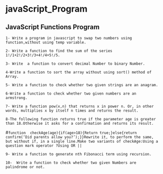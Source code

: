 # javaScript_Program


## JavaScript Functions Program

``` 1- Write a program in javascript to swap two numbers using function,without using temp variable. ```

``` 2- Write a function to find the sum of the series 1!/1+2!/2+3!/3+4!/4+5!/5. ```
 
``` 3- Write  a function to convert decimal Number to binary Number. ```
 
``` 4-Write a function to sort the array without using sort() method of Array.  ```

``` 5- Write a function to check whether two given strings are an anagram. ```

``` 6-Write a function to check whether two given numbers are an armstrong. ```

``` 7- Write a function pow(x,n) that returns x in power n. Or, in other words, multiplies x by itself n times and returns the result. ```


``` 8-The following function returns true if the parameter age is greater than 18.Otherwise it asks for a confirmation and returns its result. ```

#``` function  checkAge(age){if(age>18){Return true;}else{return confirm(‘Did parents allow you?’);}}Rewrite it, to perform the same, but without if, in a single line.Make two variants of checkAge:Using a question mark operator ?Using OR || ```

``` 9- Write a function to generate nth Fibonacci term using recursion. ```

``` 10-  Write a function to check whether two given Numbers are palindrome or not. ```
 

